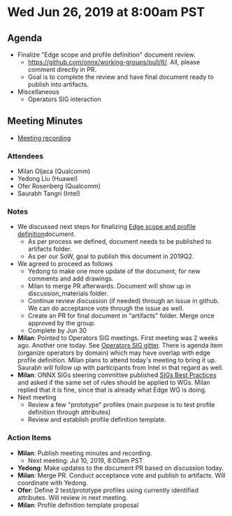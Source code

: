 <!--- SPDX-License-Identifier: Apache-2.0 -->

# Wed Jun 26, 2019 at 8:00am PST

## Agenda
* Finalize "Edge scope and profile definition" document review.
  * https://github.com/onnx/working-groups/pull/6/. All, please comment directly in PR.
  * Goal is to complete the review and have final document ready to publish into artifacts.
* Miscellaneous
  * Operators SIG interaction

## Meeting Minutes
* [Meeting recording](https://youtu.be/iNw9sVj9ZVQ)

### Attendees
* Milan Oljaca (Qualcomm)
* Yedong Liu (Huawei)
* Ofer Rosenberg (Qualcomm)
* Saurabh Tangri (Intel)

### Notes
* We discussed next steps for finalizing [Edge scope and profile definition](https://github.com/onnx/working-groups/pull/6)document.
  * As per process we defined, document needs to be published to artifacts folder.
  * As per our SoW, goal to publish this document in 2019Q2.
* We agreed to proceed as follows
  * Yedong to make one more update of the document, for new comments and add drawings.
  * Milan to merge PR afterwards. Document will show up in discussion_materials folder.
  * Continue review discussion (if needed) through an issue in github. We can do acceptance vote through the issue as well.
  * Create an PR for final document in "artifacts" folder. Merge once approved by the group.
  * Complete by Jun 30
* **Milan**: Pointed to Operators SIG meetings. First meeting was 2 weeks ago. Another one today.
  See [Operators SIG gitter](https://gitter.im/onnx/operators). There is agenda item (organize operators by domain) which may have overlap with edge profile definition.
  Milan plans to attend today's meeting to bring it up. Saurabh will follow up with participants from Intel in that regard as well.
* **Milan**: ONNX SIGs steering committee published [SIGs Best Practices](https://github.com/onnx/sigs/blob/master/best-practices.md) and asked if the same set of rules should be applied to WGs.  Milan replied that it is fine, since that is already what Edge WG is doing.
* Next meeting
  * Review a few "prototype" profiles (main purpose is to test profile definition through attributes)
  * Review and establish profile definition template.


### Action Items
* **Milan**: Publish meeting minutes and recording.
  * Next meeting: Jul 10, 2019, 8:00am PST
* **Yedong**: Make updates to the document PR based on discussion today.
* **Milan**: Merge PR. Conduct acceptance vote and publish to artifacts. Will coordinate with Yedong.
* **Ofer**: Define 2 test/prototype profiles using currently identified attributes. Will review in next meeting.
* **Milan**: Profile definition template proposal

